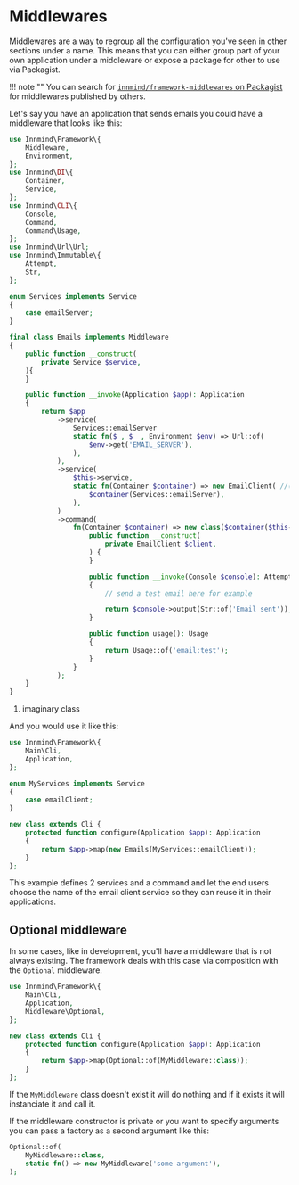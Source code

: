# Middlewares

Middlewares are a way to regroup all the configuration you've seen in other sections under a name. This means that you can either group part of your own application under a middleware or expose a package for other to use via Packagist.

!!! note ""
    You can search for [`innmind/framework-middlewares` on Packagist](https://packagist.org/providers/innmind/framework-middlewares) for middlewares published by others.

Let's say you have an application that sends emails you could have a middleware that looks like this:

```php
use Innmind\Framework\{
    Middleware,
    Environment,
};
use Innmind\DI\{
    Container,
    Service,
};
use Innmind\CLI\{
    Console,
    Command,
    Command\Usage,
};
use Innmind\Url\Url;
use Innmind\Immutable\{
    Attempt,
    Str,
};

enum Services implements Service
{
    case emailServer;
}

final class Emails implements Middleware
{
    public function __construct(
        private Service $service,
    ){
    }

    public function __invoke(Application $app): Application
    {
        return $app
            ->service(
                Services::emailServer
                static fn($_, $__, Environment $env) => Url::of(
                    $env->get('EMAIL_SERVER'),
                ),
            ),
            ->service(
                $this->service,
                static fn(Container $container) => new EmailClient( //(1)
                    $container(Services::emailServer),
                ),
            )
            ->command(
                fn(Container $container) => new class($container($this->service)) implements Command {
                    public function __construct(
                        private EmailClient $client,
                    ) {
                    }

                    public function __invoke(Console $console): Attempt
                    {
                        // send a test email here for example

                        return $console->output(Str::of('Email sent'));
                    }

                    public function usage(): Usage
                    {
                        return Usage::of('email:test');
                    }
                }
            );
    }
}
```

1. imaginary class

And you would use it like this:

```php
use Innmind\Framework\{
    Main\Cli,
    Application,
};

enum MyServices implements Service
{
    case emailClient;
}

new class extends Cli {
    protected function configure(Application $app): Application
    {
        return $app->map(new Emails(MyServices::emailClient));
    }
};
```

This example defines 2 services and a command and let the end users choose the name of the email client service so they can reuse it in their applications.

## Optional middleware

In some cases, like in development, you'll have a middleware that is not always existing. The framework deals with this case via composition with the `Optional` middleware.

```php
use Innmind\Framework\{
    Main\Cli,
    Application,
    Middleware\Optional,
};

new class extends Cli {
    protected function configure(Application $app): Application
    {
        return $app->map(Optional::of(MyMiddleware::class));
    }
};
```

If the `MyMiddleware` class doesn't exist it will do nothing and if it exists it will instanciate it and call it.

If the middleware constructor is private or you want to specify arguments you can pass a factory as a second argument like this:

```php
Optional::of(
    MyMiddleware::class,
    static fn() => new MyMiddleware('some argument'),
);
```
